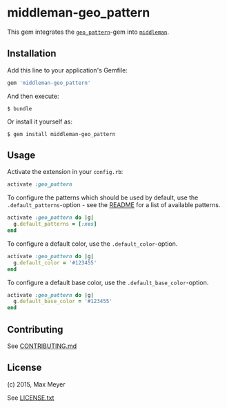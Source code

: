 # middleman-geo_pattern

This gem integrates the
[`geo_pattern`](https://github.com/jasonlong/geo_pattern)-gem into
[`middleman`](https://middlemanapp.com/).

## Installation

Add this line to your application's Gemfile:

```ruby
gem 'middleman-geo_pattern'
```

And then execute:

    $ bundle

Or install it yourself as:

    $ gem install middleman-geo_pattern

## Usage

Activate the extension in your `config.rb`:

```ruby
activate :geo_pattern
```

To configure the patterns which should be used by default, use the
`.default_patterns`-option - see the
[README](https://github.com/jasonlong/geo_pattern#available-patterns) for a
list of available patterns.

```ruby
activate :geo_pattern do |g|
  g.default_patterns = [:xes]
end
```

To configure a default color, use the `.default_color`-option.

```ruby
activate :geo_pattern do |g|
  g.default_color = '#123455'
end
```

To configure a default base color, use the `.default_base_color`-option.

```ruby
activate :geo_pattern do |g|
  g.default_base_color = '#123455'
end
```

## Contributing

See [CONTRIBUTING.md](CONTRIBUTING.md)

## License

(c) 2015, Max Meyer

See [LICENSE.txt](LICENSE.txt)
